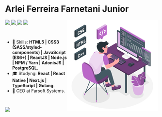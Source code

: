 # Arlei Ferreira Farnetani Junior

<img align="right" width="300px" src="./programador.svg" />

<p align="left">
  <a href="mailto:farnetani@gmail.com">
    <img src="https://img.shields.io/badge/-farnetani@gmail.com-6633cc?style=flat-square&logo=Gmail&logoColor=white&link=mailto:farnetani@gmail.com" />
  </a>
  <a href="https://www.linkedin.com/in/farnetani">
    <img src="https://img.shields.io/badge/-Arlei%20F.%20Farnetani%20Junior-6633cc?style=flat-square&logo=Linkedin&logoColor=white&link=https://www.linkedin.com/in/farnetani" />
  </a>
  <a>
    <img src="https://img.shields.io/badge/farnetani%232888-6633cc?style=flat-square&logo=Discord&logoColor=white" />
  </a>
  <a href="https://github.com/farnetani/?tab=follow">
    <img src="https://img.shields.io/github/followers/farnetani?label=Follow&style=social" />
  </a>
</p>

<br>

- :rocket: Skills: <strong>HTML5 | CSS3 (SASS/styled-components) | JavaScript (ES6+) | ReactJS | Node.js | NPM / Yarn | AdonisJS | PostgreSQL.</strong>
- :mortar_board: Studyng: <strong>React | React Native | Next.js | TypeScript | Golang</strong>.
- :briefcase: CEO at Farsoft Systems.

<br>

<img
  align="left"
  height="165"
  src="https://github-readme-stats.vercel.app/api?username=farnetani&count_private=true&show_icons=true&custom_title=GitHub%20Status&hide=issues&title_color=6633cc&icon_color=f7df1e&bg_color=ffffff00&text_color=7159c1&hide_border=true"
/>
